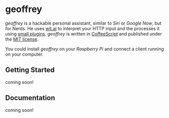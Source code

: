 # geoffrey

*geoffrey* is a hackable personal assistant, similar to *Siri* or *Google Now*, but for Nerds. He uses [wit.ai](https://wit.ai) to interpret your HTTP input and the processes it using [small plugins](https://github.com/derhuerst/.geoffrey). *geoffrey* is written in [CoffeeScript](http://coffeescript.org) and published under the [MIT license](./blob/master/LICENSE.md).

You could install *geoffrey* on your *Raspberry Pi* and connect a client running on your computer.

## Getting Started

coming soon!

## Documentation

coming soon!